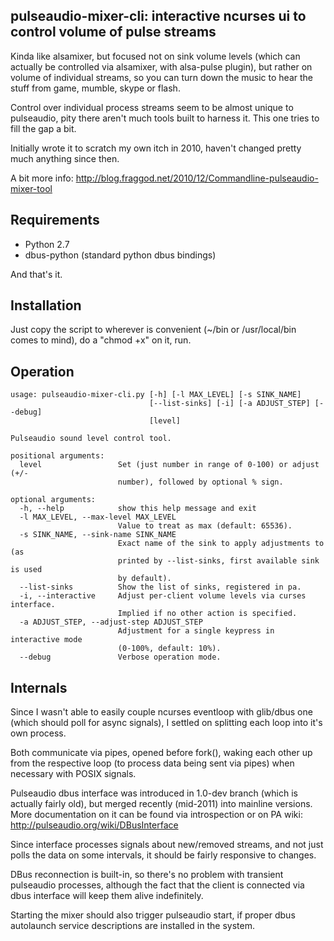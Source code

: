 pulseaudio-mixer-cli: interactive ncurses ui to control volume of pulse streams
--------------------

Kinda like alsamixer, but focused not on sink volume levels (which can actually
be controlled via alsamixer, with alsa-pulse plugin), but rather on volume of
individual streams, so you can turn down the music to hear the stuff from game,
mumble, skype or flash.

Control over individual process streams seem to be almost unique to pulseaudio,
pity there aren't much tools built to harness it. This one tries to fill the gap
a bit.

Initially wrote it to scratch my own itch in 2010, haven't changed pretty much
anything since then.

A bit more info:
http://blog.fraggod.net/2010/12/Commandline-pulseaudio-mixer-tool


Requirements
-------------------

* Python 2.7
* dbus-python (standard python dbus bindings)

And that's it.


Installation
--------------------

Just copy the script to wherever is convenient (~/bin or /usr/local/bin comes to
mind), do a "chmod +x" on it, run.


Operation
--------------------

    usage: pulseaudio-mixer-cli.py [-h] [-l MAX_LEVEL] [-s SINK_NAME]
                                   [--list-sinks] [-i] [-a ADJUST_STEP] [--debug]
                                   [level]

    Pulseaudio sound level control tool.

    positional arguments:
      level                 Set (just number in range of 0-100) or adjust (+/-
                            number), followed by optional % sign.

    optional arguments:
      -h, --help            show this help message and exit
      -l MAX_LEVEL, --max-level MAX_LEVEL
                            Value to treat as max (default: 65536).
      -s SINK_NAME, --sink-name SINK_NAME
                            Exact name of the sink to apply adjustments to (as
                            printed by --list-sinks, first available sink is used
                            by default).
      --list-sinks          Show the list of sinks, registered in pa.
      -i, --interactive     Adjust per-client volume levels via curses interface.
                            Implied if no other action is specified.
      -a ADJUST_STEP, --adjust-step ADJUST_STEP
                            Adjustment for a single keypress in interactive mode
                            (0-100%, default: 10%).
      --debug               Verbose operation mode.


Internals
--------------------

Since I wasn't able to easily couple ncurses eventloop with glib/dbus one (which
should poll for async signals), I settled on splitting each loop into it's own
process.

Both communicate via pipes, opened before fork(), waking each other up from the
respective loop (to process data being sent via pipes) when necessary with POSIX
signals.

Pulseaudio dbus interface was introduced in 1.0-dev branch (which is actually
fairly old), but merged recently (mid-2011) into mainline versions.
More documentation on it can be found via introspection or on PA wiki:
http://pulseaudio.org/wiki/DBusInterface

Since interface processes signals about new/removed streams, and not just polls
the data on some intervals, it should be fairly responsive to changes.

DBus reconnection is built-in, so there's no problem with transient pulseaudio
processes, although the fact that the client is connected via dbus interface
will keep them alive indefinitely.

Starting the mixer should also trigger pulseaudio start, if proper dbus
autolaunch service descriptions are installed in the system.
